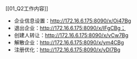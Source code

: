 [[01_Q2工作内容]]

* 企业信息设置：http://172.16.6.175:8090/x/Oi47Bg
* 退出企业：http://172.16.6.175:8090/x/IFgCBg；
* 创建人转让：http://172.16.6.175:8090/x/vCw7Bg
* 解散企业：http://172.16.6.175:8090/x/ym4CBg
* 注册优化：http://172.16.6.175:8090/x/yDI7Bg